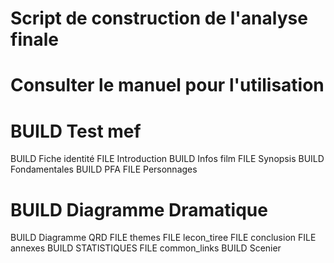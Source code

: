 # Script de construction de l'analyse finale
# Consulter le manuel pour l'utilisation
# BUILD Test mef
BUILD Fiche identité
FILE Introduction
BUILD Infos film
FILE Synopsis
BUILD Fondamentales
BUILD PFA
FILE Personnages
# BUILD Diagramme Dramatique
BUILD Diagramme QRD
FILE themes
FILE lecon_tiree
FILE conclusion
FILE annexes
BUILD STATISTIQUES
FILE common_links
BUILD Scenier
